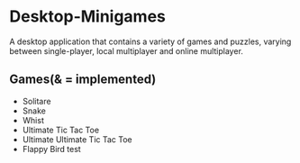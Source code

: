 # Desktop-Minigames
A desktop application that contains a variety of games and puzzles, varying between single-player, local multiplayer and online multiplayer.
## Games(& = implemented)
- Solitare
- Snake
- Whist
- Ultimate Tic Tac Toe
- Ultimate Ultimate Tic Tac Toe
- Flappy Bird
test